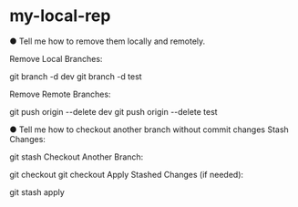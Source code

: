 # my-local-rep
● Tell me how to remove them locally and remotely.

Remove Local Branches:


git branch -d dev
git branch -d test


Remove Remote Branches:

git push origin --delete dev
git push origin --delete test


● Tell me how to checkout another branch without commit
changes Stash Changes:

git stash
Checkout Another Branch:

git checkout <dev>
git checkout <test>
Apply Stashed Changes (if needed):

git stash apply